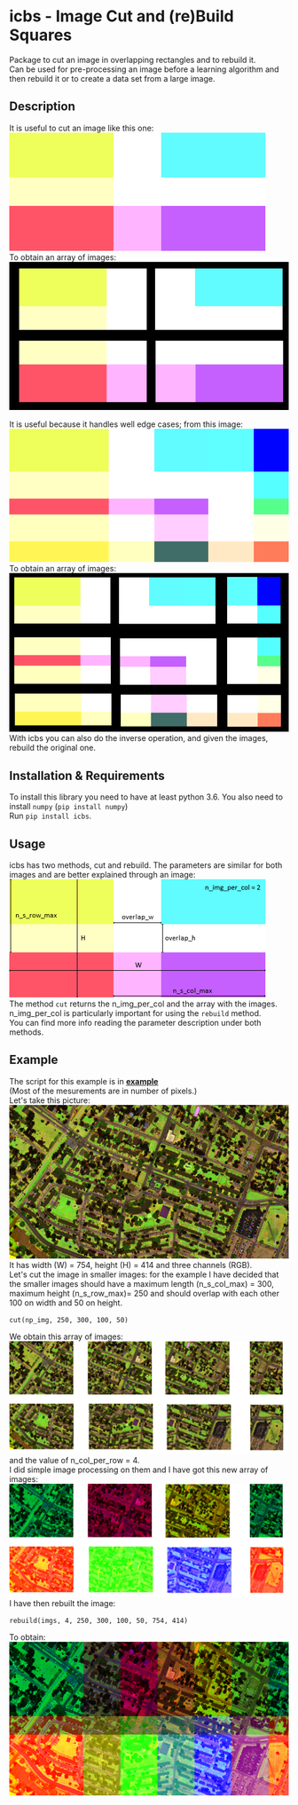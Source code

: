 # icbs - Image Cut and (re)Build Squares
Package to cut an image in overlapping rectangles and to rebuild it. \
Can be used for pre-processing an image before a learning algorithm and then rebuild it or to create a data set from a large image. 

## Description
It is useful to cut an image like this one: \
![](/img/pre_cut.png) \
To obtain an array of images: \
![](/img/after_cut.png)

It is useful because it handles well edge cases; from this image:
![](/img/edge_case.png) \
To obtain an array of images:
![](/img/after_cut_with_edge.png) \
With icbs you can also do the inverse operation, and given the images, rebuild the original one.

## Installation & Requirements
To install this library you need to have at least python 3.6. You also need to install `numpy` (`pip install numpy`)\
Run `pip install icbs`. 

## Usage
icbs has two methods, cut and rebuild. The parameters are similar for both images and are better explained through an image: \
![](/img/pre_cut_labled.png) \
The method  `cut` returns the n_img_per_col and the array with the images. \
n_img_per_col is particularly important for using the `rebuild` method. \
You can find more info reading the parameter description under both methods.

## Example
The script for this example is in [**example**](https://github.com/lolloz98/icbs/tree/master/example)<br>
(Most of the mesurements are in number of pixels.) \
Let's take this picture: \
![](/img/example.png) \
It has width (W) = 754, height (H) = 414 and three channels (RGB). \
Let's cut the image in smaller images: for the example I have decided that the smaller images should have a maximum length (n_s_col_max) = 300, maximum height (n_s_row_max)= 250 and should overlap with each other 100 on width and 50 on height.  
```
cut(np_img, 250, 300, 100, 50)
```
We obtain this array of images: \
![](/img/example_cut.png) \
and the value of n_col_per_row = 4. \
I did simple image processing on them and I have got this new array of images: \
![](/img/example_processed.png) \
I have then rebuilt the image: 
```
rebuild(imgs, 4, 250, 300, 100, 50, 754, 414)
```
To obtain: \
![](/img/example_rebuilt.png)

